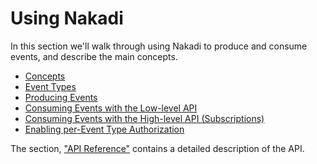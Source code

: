 # Using Nakadi

In this section we'll walk through using Nakadi to produce and consume events, and describe the main concepts. 

  - [Concepts](./using/concepts.html)
  - [Event Types](./using/event-types.html)
  - [Producing Events](./using/producing-events.html)
  - [Consuming Events with the Low-level API](./using/consuming-events-lola.html)
  - [Consuming Events with the High-level API (Subscriptions)](./using/consuming-events-hila.html)
  - [Enabling per-Event Type Authorization](./using/authorization.html)
  
The section, ["API Reference"](./api-spec-generated/overview.html) contains a detailed description of the API.
